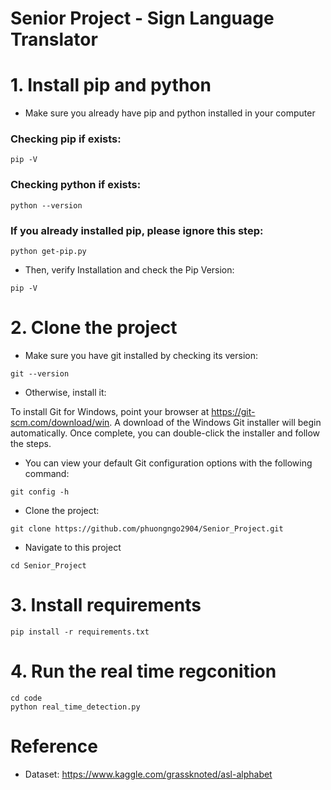 # Senior Project - Sign Language Translator

# 1. Install pip and python
* Make sure you already have pip and python installed in your computer<br />

### Checking pip if exists:
```
pip -V
```
### Checking python  if exists:
```
python --version
```
### If you already installed pip, please ignore this step:
```
python get-pip.py
```
* Then, verify Installation and check the Pip Version:
```
pip -V
```
# 2. Clone the project
* Make sure you have git installed by checking its version:
```
git --version 
```
* Otherwise, install it:

To install Git for Windows, point your browser at https://git-scm.com/download/win. A download of the Windows Git installer will begin automatically. Once complete, you can double-click the installer and follow the steps.<br />
* You can view your default Git configuration options with the following command:
```
git config -h
```
* Clone the project:
```
git clone https://github.com/phuongngo2904/Senior_Project.git
```
* Navigate to this project 
```
cd Senior_Project
```
# 3.  Install requirements
```
pip install -r requirements.txt
```
# 4. Run the real time regconition
```
cd code
python real_time_detection.py
```
# Reference 
* Dataset: https://www.kaggle.com/grassknoted/asl-alphabet

